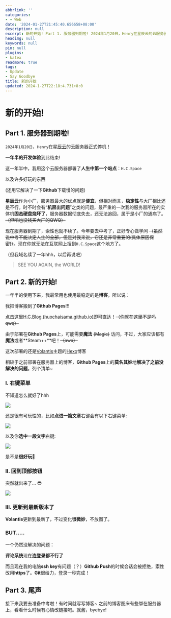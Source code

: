 ```yaml
---
abbrlink: ''
categories:
- - Web
date: '2024-01-27T21:45:40.656658+08:00'
description: null
excerpt: 新的开始! Part 1. 服务器到期啦! 2024年1月20日，Henry在星辰云的云服务器正式停机！ 一年半的开发体验到此结束! 这一年半中，我用这个云服务器部署了人生中第一个站点：H.C.Space 以及许多好玩的东西 (还用它解决了一下Github下载慢的问题) 星辰云作为小公司，服务器最大的优点就是便宜，但相对而言，稳定性与大厂相比还是不行。时不时会有“机房出问题”之类的问题，最严重的一...
headimg: null
keywords: null
pin: null
plugins:
- katex
readmore: true
tags:
- Update
- Say Goodbye
title: 新的开始
updated: 2024-1-27T22:18:4.731+8:0
---
```

# 新的开始!


## Part 1. 服务器到期啦!


`2024年1月20日`，`Henry`在[星辰云](https://starxn.com/)的云服务器正式停机！

**一年半的开发体验**到此结束!

这一年半中，我用这个云服务器部署了**人生中第一个站点**：`H.C.Space`

以及许多好玩的东西

(还用它解决了一下**Github**下载慢的问题)

**星辰云**作为小厂，服务器最大的优点就是**便宜**，但相对而言，**稳定性**与大厂相比还是不行。时不时会有“**机房出问题**”之类的问题，最严重的一次我的服务器所在的实体机**固态硬盘烧坏了**，服务器数据彻底失去，还无法追回，属于是小厂的通病了。~~（但咱也没钱买大厂的QWQ）~~

现在服务器到期了，索性也就不续了。今年要去中考了，正好专心做学问 ~~（虽然说中考不能决定人生的全部，但是对我来说，它还是非常重要的(具体原因保密)）~~。现在你就无法在互联网上搜到`H.C.Space`这个地方了。

（但我域名续了一年hhh，以后再说吧）

> SEE YOU AGAIN, the WORLD!

## Part 2. 新的开始!

一年半的使用下来，我最常用也使用最稳定的是**博客**，所以说：

我把博客搬到了**Github Pages**!!!

点击这里[H.C.Blog (huochaisama.github.io)](https://huochaisama.github.io/)即可直达！~~（你就在这里不是吗qwq）~~

由于部署在**Github Pages**上，可能需要**魔法** ~~(Magic)~~ 访问，不过，大家应该都有**魔法**或者**Steam++**吧！~~（awa）~~

这次部署的还是[Volantis](https://volantis.js.org/)主题的[Hexo](https://hexo.io/zh-cn/index.html)博客

相较于之前部署在服务器上的博客，**Github Pages**上的**莫名其妙**地**解决了之前没解决的问题**。列个清单~

### Ⅰ. 右键菜单

不知道怎么就好了hhh

![](https://s2.loli.net/2024/01/27/7LYFzIoZxq5mnkB.png)

还是很有可玩性的，比如**点进一篇文章**右键会有以下右键菜单:

![](https://s2.loli.net/2024/01/27/D3dxQCkPXRYzlHm.png)

以及你**选中一段文字**右键:

![](https://s2.loli.net/2024/01/27/zXUqtMQNw5fxaJr.png)

是不是**很好玩**🙂

### Ⅱ. 回到顶部按钮

突然就出来了... 😎

![](https://s2.loli.net/2024/01/27/JSLNWdQagDZxmYw.png)


### Ⅲ. 更新到最新版本了

**Volantis**更新到最新了，不过变化**很微妙**，不放图了。


### BUT.....

一个仍然没解决的问题：

**评论系统**现在**连登录都不行了**

而且现在我的电脑**ssh key**有问题（？）**Github Push**的时候会话会被拒绝，索性改用**https**了。**Git**很给力，登录一秒完成！


## Part 3. 尾声

接下来我要去准备中考啦！有时间就写写博客~ 之前的博客图床有些绑在服务器上，看看什么时候有心情改链接吧。就酱，byebye!
